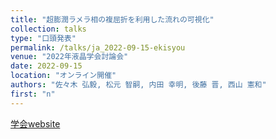 ```yaml
---
title: "超膨潤ラメラ相の複屈折を利用した流れの可視化"
collection: talks
type: "口頭発表"
permalink: /talks/ja_2022-09-15-ekisyou
venue: "2022年液晶学会討論会"
date: 2022-09-15
location: "オンライン開催"
authors: "佐々木 弘毅, 松元 智嗣, 内田 幸明, 後藤 晋, 西山 憲和"
first: "n"
---
```


<a href="https://jlcs.jp/ekitou/2022/" target="_blank" rel="noopener noreferrer">学会website</a>
